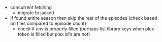 - concurrent fetching
    - migrate to jackett
- if found entire season then skip the rest of the episodes (check based on files compared to episode count)
    - check if env is properly filled (perhaps list library keys when plex token is filled but plex id's are not)
